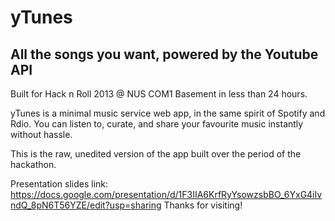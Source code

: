 yTunes
======

All the songs you want, powered by the Youtube API
------


Built for Hack n Roll 2013 @ NUS COM1 Basement in less than 24 hours.

yTunes is a minimal music service web app, in the same spirit of Spotify and Rdio.
You can listen to, curate, and share your favourite music instantly without hassle.

This is the raw, unedited version of the app built over the period of the hackathon.

Presentation slides link: https://docs.google.com/presentation/d/1F3IIA6KrfRyYsowzsbBO_6YxG4iIvndQ_8pN6T56YZE/edit?usp=sharing
Thanks for visiting!

